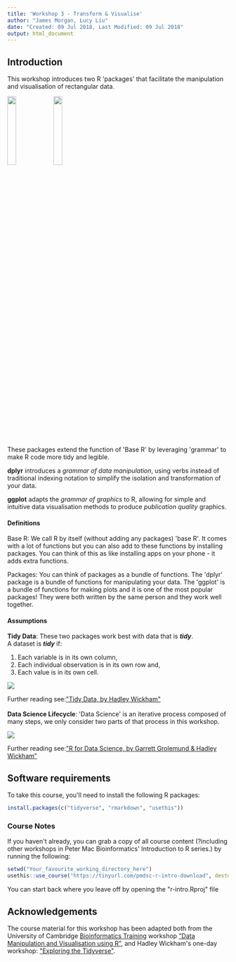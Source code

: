 ```yaml
---
title: 'Workshop 3 - Transform & Visualise'
author: "James Morgan, Lucy Liu"
date: "Created: 09 Jul 2018, Last Modified: 09 Jul 2018"
output: html_document
---
```


## Introduction

This workshop introduces two R 'packages' that facilitate the manipulation and visualisation of rectangular data.

<a href="https://ggplot2.tidyverse.org"><img src="https://www.rstudio.com/wp-content/uploads/2014/04/ggplot2.png" width="20%"></a>
<a href="https://dplyr.tidyverse.org"><img src="https://www.rstudio.com/wp-content/uploads/2014/04/dplyr.png" width="20%"></a>
<br>

These packages extend the function of 'Base R' by leveraging 'grammar' to make R code more tidy and legible.

__dplyr__ introduces a _grammar of data manipulation_, using verbs instead of traditional indexing notation to simplify the isolation and transformation of your data.


__ggplot__ adapts the _grammar of graphics_ to R, allowing for simple and intuitive data visualisation methods to produce _publication quality_ graphics.
<br>  

#### Definitions
Base R: We call R by itself (without adding any packages) 'base R'. It comes with a lot of functions but you can also add to these functions by installing packages. You can think of this as like installing apps on your phone - it adds extra functions.

Packages: You can think of packages as a bundle of functions. The 'dplyr' package is a bundle of functions for manipulating your data. The 'ggplot' is a bundle of functions for making plots and it is one of the most popular packages! They were both written by the same person and they work well together.
<br>  

#### Assumptions
__Tidy Data__: These two packages work best with data that is *__tidy__*.  
A dataset is *__tidy__* if:  
  1. Each variable is in its own column,  
  2. Each individual observation is in its own row and,  
  3. Each value is in its own cell.
<img src="http://garrettgman.github.io/images/tidy-4.png">

Further reading see:["Tidy Data, by Hadley Wickham"](http://www.jstatsoft.org/v59/i10/)  
<br>
__Data Science Lifecycle__: 'Data Science' is an iterative process composed of many steps, we only consider two parts of that process in this workshop.

<img src="https://raw.githubusercontent.com/hadley/r4ds/master/diagrams/data-science.png">

Further reading see:["R for Data Science, by Garrett Grolemund & Hadley Wickham"](http://github.com/hadley/r4ds)

## Software requirements

To take this course, you'll need to install the following R packages:

```R
install.packages(c("tidyverse", "rmarkdown", "usethis"))
```

### Course Notes
If you haven't already, you can grab a copy of all course content (?including other workshops in Peter Mac Bioinformatics' Introduction to R series.) by running the following:

```R
setwd("Your_favourite_working_directory_here")
usethis::use_course("https://tinyurl.com/pmdsc-r-intro-download", destdir = getwd())
```

You can start back where you leave off by opening the "r-intro.Rproj" file

## Acknowledgements

The course material for this workshop has been adapted both from the University of Cambridge [Bioinformatics Training](https://bioinfotraining.bio.cam.ac.uk/) workshop ["Data Manipulation and Visualisation using R"](http://bioinformatics-core-shared-training.github.io/r-intermediate), and Hadley Wickham's one-day workshop: ["Exploring the Tidyverse"](https://github.com/hadley/data-science-in-tidyverse).
